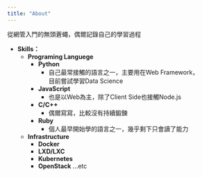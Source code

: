 ```yaml
---
title: "About"
---
```


從網管入門的無頭蒼蠅，偶爾記錄自己的學習過程
  
* **Skills：**
  * **Programing Languege**
    * **Python**
      * 自己最常接觸的語言之一，主要用在Web Framework，  
      目前嘗試學習Data Science
    * **JavaScript**
      * 也是以Web為主，除了Client Side也接觸Node.js
    * **C/C++**
      * 偶爾寫寫，比較沒有持續鍛鍊
    * **Ruby**
      * 個人最早開始學的語言之一，幾乎剩下只會讀了能力
  * **Infrastructure**
    * **Docker**
    * **LXD/LXC**
    * **Kubernetes**
    * **OpenStack**
    ...etc